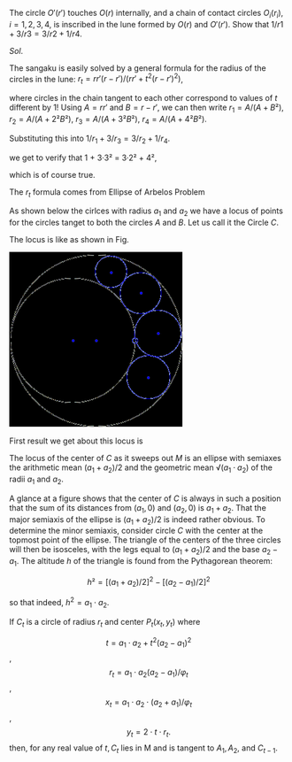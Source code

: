 ﻿
The circle $O'(r')$ touches $O(r)$ internally, and a chain of contact circles $O_i(r_i), i = 1, 2, 3, 4$, is inscribed in the lune formed by $O(r)$ and $O'(r')$. Show that
$1 / r1 + 3 / r3 = 3 / r2 + 1 / r4.$

$Sol.$

The sangaku is easily solved by a general formula for the radius of the circles in the lune:
$r_t = r r'(r - r') / (r r' + t^2(r - r')^2)$,

where circles in the chain tangent to each other correspond to values of $t$ different by $1!$ Using $A = r r'$ and $B = r - r'$, we can then write
$r_1 = A / (A + B²)$,
$r_2 = A / (A + 2²B²)$,
$r_3 = A / (A + 3²B²)$,
$r_4 = A / (A + 4²B²)$.

Substituting this into
 	$1 / r_1 + 3 / r_3 = 3 / r_2 + 1 / r_4.$

we get to verify that
 	1 + 3·3² = 3·2² + 4²,

which is of course true.

The $r_t$ formula comes from Ellipse of Arbelos Problem

As shown below the cirlces with radius $a_1$ and $a_2$ we have a locus of points for the circles
tanget to both the circles $A$ and $B$. Let us call it the Circle $C$.

The locus is like as shown in Fig.

![Ellipse in Arbelos](https://github.com/mostlovedpotato/Dir/blob/master/2023/May/26/image.png)

First result we get about this locus is 

The locus of the center of $C$ as it sweeps out $M$ is an ellipse with semiaxes the arithmetic mean $(a_1 + a_2)/2$ and the geometric mean $√(a_1 \cdot a_2)$ of the radii $a_1$ and $a_2$.

A glance at a figure shows that the center of $C$ is always in such a position that the sum of its distances from $(a_1, 0)$ and $(a_2, 0)$ is $a_1 + a_2$.
That the major semiaxis of the ellipse is $(a_1 + a_2)/2$ is indeed rather obvious. To determine the minor semiaxis, consider circle $C$ with the center at the topmost point of the ellipse. The triangle of the centers of the three circles will then be isosceles, with the legs equal to $(a_1 + a_2)/2$ and the base $a_2 - a_1$.
The altitude $h$ of the triangle is found from the Pythagorean theorem:

$$h² = [(a_1 + a_2)/2]^2 - [(a_2 - a_1)/2]^2$$

so that indeed, $h^2 = a_1 \cdot a_2$.

If $C_t$ is a circle of radius $r_t$ and center $P_t(x_t, y_t)$ where

$$t = a_1 \cdot a_2 + t^2 (a_2 - a_1)^2$$,
$$r_t = a_1 \cdot a_2(a_2 - a_1) / φ_t$$,
$$x_t = a_1 \cdot a_2 \cdot (a_2 + a_1) / φ_t$$,
$$y_t = 2 \cdot t \cdot r_t.$$
then, for any real value of $t, C_t$ lies in M and is tangent to $A_1, A_2,$ and $C_{t-1}$.